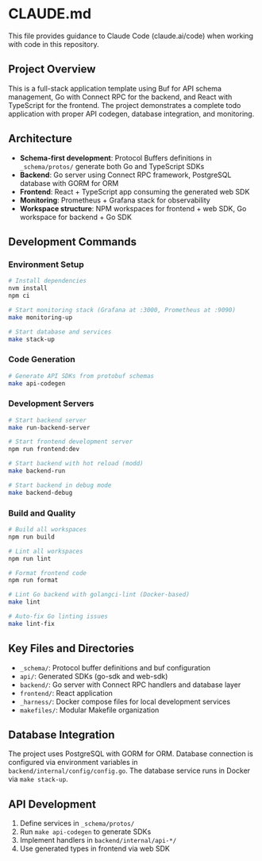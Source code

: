 # CLAUDE.md

This file provides guidance to Claude Code (claude.ai/code) when working with code in this repository.

## Project Overview

This is a full-stack application template using Buf for API schema management, Go with Connect RPC for the backend, and React with TypeScript for the frontend. The project demonstrates a complete todo application with proper API codegen, database integration, and monitoring.

## Architecture

- **Schema-first development**: Protocol Buffers definitions in `_schema/protos/` generate both Go and TypeScript SDKs
- **Backend**: Go server using Connect RPC framework, PostgreSQL database with GORM for ORM
- **Frontend**: React + TypeScript app consuming the generated web SDK
- **Monitoring**: Prometheus + Grafana stack for observability
- **Workspace structure**: NPM workspaces for frontend + web SDK, Go workspace for backend + Go SDK

## Development Commands

### Environment Setup
```bash
# Install dependencies
nvm install
npm ci

# Start monitoring stack (Grafana at :3000, Prometheus at :9090)
make monitoring-up

# Start database and services
make stack-up
```

### Code Generation
```bash
# Generate API SDKs from protobuf schemas
make api-codegen
```

### Development Servers
```bash
# Start backend server
make run-backend-server

# Start frontend development server
npm run frontend:dev

# Start backend with hot reload (modd)
make backend-run

# Start backend in debug mode
make backend-debug
```

### Build and Quality
```bash
# Build all workspaces
npm run build

# Lint all workspaces
npm run lint

# Format frontend code
npm run format

# Lint Go backend with golangci-lint (Docker-based)
make lint

# Auto-fix Go linting issues
make lint-fix
```

## Key Files and Directories

- `_schema/`: Protocol buffer definitions and buf configuration
- `api/`: Generated SDKs (go-sdk and web-sdk)
- `backend/`: Go server with Connect RPC handlers and database layer
- `frontend/`: React application
- `_harness/`: Docker compose files for local development services
- `makefiles/`: Modular Makefile organization

## Database Integration

The project uses PostgreSQL with GORM for ORM. Database connection is configured via environment variables in `backend/internal/config/config.go`. The database service runs in Docker via `make stack-up`.

## API Development

1. Define services in `_schema/protos/`
2. Run `make api-codegen` to generate SDKs
3. Implement handlers in `backend/internal/api-*/`
4. Use generated types in frontend via web SDK